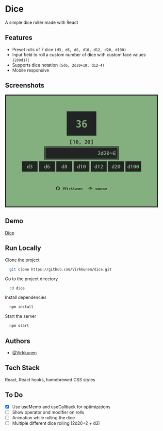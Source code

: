
# Dice

A simple dice roller made with React


## Features

- Preset rolls of 7 dice `(d3, d6, d8, d10, d12, d20, d100)`
- Input field to roll a custom number of dice with custom face values `(200d17)`
- Supports dice notation `(5d6, 2d20+10, d12-4)`
- Mobile responsive


## Screenshots

![Preview 02](./assets/prev02.png)


## Demo

[Dice](https://vrkknn.net/dice)


## Run Locally

Clone the project

```bash
  git clone https://github.com/Virkkunen/dice.git
```

Go to the project directory

```bash
  cd dice
```

Install dependencies

```bash
  npm install
```

Start the server

```bash
  npm start
```


## Authors

- [@Virkkunen](https://www.github.com/Virkkunen)


## Tech Stack

React, React hooks, homebrewed CSS styles


## To Do
- [x] Use useMemo and useCallback for optimizations
- [ ] Show operator and modifier on rolls
- [ ] Animation while rolling the dice
- [ ] Multiple different dice rolling (2d20+2 + d3)
